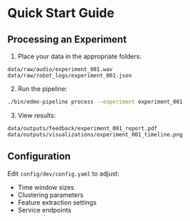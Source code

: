 # Quick Start Guide

## Processing an Experiment

1. Place your data in the appropriate folders:
```
data/raw/audio/experiment_001.wav
data/raw/robot_logs/experiment_001.json
```

2. Run the pipeline:
```bash
./bin/edmo-pipeline process --experiment experiment_001
```

3. View results:
```
data/outputs/feedback/experiment_001_report.pdf
data/outputs/visualizations/experiment_001_timeline.png
```

## Configuration

Edit `config/dev/config.yaml` to adjust:
- Time window sizes
- Clustering parameters
- Feature extraction settings
- Service endpoints
